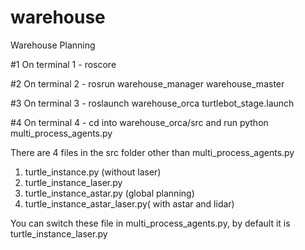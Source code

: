 # warehouse
Warehouse Planning

#1 
On terminal 1 - roscore

#2
On terminal 2 - rosrun warehouse_manager warehouse_master

#3
On terminal 3 - roslaunch warehouse_orca turtlebot_stage.launch

#4
On terminal 4 - cd into warehouse_orca/src and run
python multi_process_agents.py

There are 4 files in the src folder other than multi_process_agents.py
1. turtle_instance.py (without laser)
2. turtle_instance_laser.py 
3. turtle_instance_astar.py (global planning)
4. turtle_instance_astar_laser.py( with astar and lidar)

You can switch these file in multi_process_agents.py, by default it is turtle_instance_laser.py 
